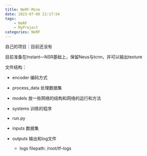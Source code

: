 ```yaml
---
title: NeRF-Mine
date: 2023-07-06 21:17:54
tags:
    - NeRF
    - MyProject
categories: NeRF
---
```


自己的项目：目前还没有

<!-- more -->

目前准备在Instant—NSR基础上，保留Neus与tcnn，并可以输出texture

文件结构：
- encoder 编码方式
- process_data 处理数据集
- models 放一些网络的结构和网络的运行和方法
- systems 训练的程序
- run.py

- inputs 数据集
- outputs 输出和log文件
    - logs filepath: /root/tf-logs